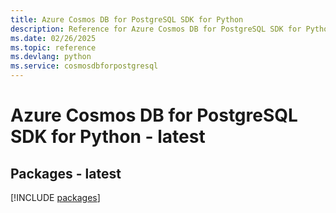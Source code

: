 ```yaml
---
title: Azure Cosmos DB for PostgreSQL SDK for Python
description: Reference for Azure Cosmos DB for PostgreSQL SDK for Python
ms.date: 02/26/2025
ms.topic: reference
ms.devlang: python
ms.service: cosmosdbforpostgresql
---
```

# Azure Cosmos DB for PostgreSQL SDK for Python - latest
## Packages - latest
[!INCLUDE [packages](cosmos-db-for-postgresql-index.md)]
